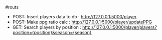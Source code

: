 #routs
- POST: Insert players data to db : http://127.0.0.1:5000/player
- POST: Make ppg ratio calc : http://127.0.0.1:5000/player/updatePPG
- GET:  Search players by position : http://127.0.0.1:5000/player/players?position={position}&season={season}
